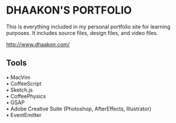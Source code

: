 DHAAKON'S PORTFOLIO
===================

This is everything included in my personal portfolio site for learning
purposes. It includes source files, design files, and video files.

http://www.dhaakon.com/

Tools
-----

• MacVim<br>
• CoffeeScript<br>
• Sketch.js<br>
• CoffeePhysics<br>
• GSAP<br>
• Adobe Creative Suite (Photoshop, AfterEffects, Illustrator)<br>
• EventEmitter<br>


